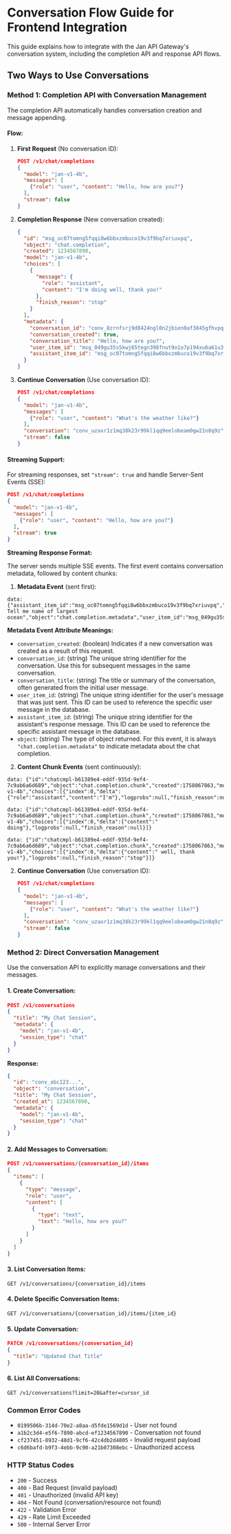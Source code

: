 # Conversation Flow Guide for Frontend Integration

This guide explains how to integrate with the Jan API Gateway's conversation system, including the completion API and response API flows.

## Two Ways to Use Conversations

### Method 1: Completion API with Conversation Management

The completion API automatically handles conversation creation and message appending.

#### Flow:
1. **First Request** (No conversation ID):
   ```json
   POST /v1/chat/completions
   {
     "model": "jan-v1-4b",
     "messages": [
       {"role": "user", "content": "Hello, how are you?"}
     ],
     "stream": false
   }
   ```

2. **Completion Response** (New conversation created):
   ```json
   {
     "id": "msg_oc07tomng5fqqi8w6bbxzmbuco19v3f9bq7xriuvpq",
     "object": "chat.completion",
     "created": 1234567890,
     "model": "jan-v1-4b",
     "choices": [
       {
         "message": {
           "role": "assistant",
           "content": "I'm doing well, thank you!"
         },
         "finish_reason": "stop"
       }
     ],
     "metadata": {
       "conversation_id": "conv_8zrnfsrj9d8424ngl0n2jbien0af3845gfhvpqc5un",
       "conversation_created": true,
       "conversation_title": "Hello, how are you?",
       "user_item_id": "msg_049gu35s5kwj65tegn398fnut9o1o7p194xu6a61u3",
       "assistant_item_id": "msg_oc07tomng5fqqi8w6bbxzmbuco19v3f9bq7xriuvpq"
     }
   }
   ```

3. **Continue Conversation** (Use conversation ID):
   ```json
   POST /v1/chat/completions
   {
     "model": "jan-v1-4b",
     "messages": [
       {"role": "user", "content": "What's the weather like?"}
     ],
     "conversation": "conv_uzaxr1z1mq38k23r99kl1qq9eelobeam0gw21n8q9z",
     "stream": false
   }
   ```

#### Streaming Support:
For streaming responses, set `"stream": true` and handle Server-Sent Events (SSE):

```json
POST /v1/chat/completions
{
  "model": "jan-v1-4b",
  "messages": [
    {"role": "user", "content": "Hello, how are you?"}
  ],
  "stream": true
}
```

**Streaming Response Format:**

The server sends multiple SSE events. The first event contains conversation metadata, followed by content chunks:

1. **Metadata Event** (sent first):
```
data: {"assistant_item_id":"msg_oc07tomng5fqqi8w6bbxzmbuco19v3f9bq7xriuvpq","conversation_created":true,"conversation_id":"conv_8zrnfsrj9d8424ngl0n2jbien0af3845gfhvpqc5un","conversation_title":"333 Tell me name of largest ocean","object":"chat.completion.metadata","user_item_id":"msg_049gu35s5kwj65tegn398fnut9o1o7p194xu6a61u3"}

```

**Metadata Event Attribute Meanings:**

- `conversation_created`: (boolean) Indicates if a new conversation was created as a result of this request.
- `conversation_id`: (string) The unique string identifier for the conversation. Use this for subsequent messages in the same conversation.
- `conversation_title`: (string) The title or summary of the conversation, often generated from the initial user message.
- `user_item_id`: (string) The unique string identifier for the user's message that was just sent. This ID can be used to reference the specific user message in the database.
- `assistant_item_id`: (string) The unique string identifier for the assistant's response message. This ID can be used to reference the specific assistant message in the database.
- `object`: (string) The type of object returned. For this event, it is always `"chat.completion.metadata"` to indicate metadata about the chat completion.

2. **Content Chunk Events** (sent continuously):
```
data: {"id":"chatcmpl-b61389e4-eddf-935d-9ef4-7c9ab6a6d689","object":"chat.completion.chunk","created":1758067863,"model":"jan-v1-4b","choices":[{"index":0,"delta":{"role":"assistant","content":"I'm"},"logprobs":null,"finish_reason":null}]}

data: {"id":"chatcmpl-b61389e4-eddf-935d-9ef4-7c9ab6a6d689","object":"chat.completion.chunk","created":1758067863,"model":"jan-v1-4b","choices":[{"index":0,"delta":{"content":" doing"},"logprobs":null,"finish_reason":null}]}

data: {"id":"chatcmpl-b61389e4-eddf-935d-9ef4-7c9ab6a6d689","object":"chat.completion.chunk","created":1758067863,"model":"jan-v1-4b","choices":[{"index":0,"delta":{"content":" well, thank you!"},"logprobs":null,"finish_reason":"stop"}]}
```


2. **Continue Conversation** (Use conversation ID):
   ```json
   POST /v1/chat/completions
   {
     "model": "jan-v1-4b",
     "messages": [
       {"role": "user", "content": "What's the weather like?"}
     ],
     "conversation": "conv_uzaxr1z1mq38k23r99kl1qq9eelobeam0gw21n8q9z",
     "stream": false
   }
   ```

### Method 2: Direct Conversation Management

Use the conversation API to explicitly manage conversations and their messages.

#### 1. Create Conversation:
```json
POST /v1/conversations
{
  "title": "My Chat Session",
  "metadata": {
    "model": "jan-v1-4b",
    "session_type": "chat"
  }
}
```

**Response:**
```json
{
  "id": "conv_abc123...",
  "object": "conversation",
  "title": "My Chat Session",
  "created_at": 1234567890,
  "metadata": {
    "model": "jan-v1-4b",
    "session_type": "chat"
  }
}
```

#### 2. Add Messages to Conversation:
```json
POST /v1/conversations/{conversation_id}/items
{
  "items": [
    {
      "type": "message",
      "role": "user",
      "content": [
        {
          "type": "text",
          "text": "Hello, how are you?"
        }
      ]
    }
  ]
}
```

#### 3. List Conversation Items:
```http
GET /v1/conversations/{conversation_id}/items
```

#### 4. Delete Specific Conversation Items:
```http
GET /v1/conversations/{conversation_id}/items/{item_id}
```

#### 5. Update Conversation:
```json
PATCH /v1/conversations/{conversation_id}
{
  "title": "Updated Chat Title"
}
```

#### 6. List All Conversations:
```http
GET /v1/conversations?limit=20&after=cursor_id
```

### Common Error Codes

- `0199506b-314d-70e2-a8aa-d5fde1569d1d` - User not found
- `a1b2c3d4-e5f6-7890-abcd-ef1234567890` - Conversation not found
- `cf237451-8932-48d1-9cf6-42c4db2d4805` - Invalid request payload
- `c6d6bafd-b9f3-4ebb-9c90-a21b07308ebc` - Unauthorized access

### HTTP Status Codes

- `200` - Success
- `400` - Bad Request (invalid payload)
- `401` - Unauthorized (invalid API key)
- `404` - Not Found (conversation/resource not found)
- `422` - Validation Error
- `429` - Rate Limit Exceeded
- `500` - Internal Server Error
